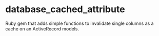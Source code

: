 database_cached_attribute
=========================

Ruby gem that adds simple functions to invalidate single columns as a cache on an ActiveRecord models.
